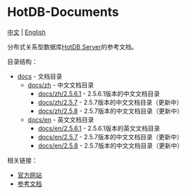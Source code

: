 # HotDB-Documents

[中文](README.md) | [English](README_en.md)

分布式关系型数据库[HotDB Server](https://www.hotdb.com/server)的参考文档。

目录结构：

* [docs](docs) - 文档目录
  * [docs/zh](docs/zh) - 中文文档目录
    * [docs/zh/2.5.6.1](docs/zh/2.5.6.1) - 2.5.6.1版本的中文文档目录
    * [docs/zh/2.5.7](docs/zh/2.5.7) - 2.5.7版本的中文文档目录（更新中）
    * [docs/zh/2.5.8](docs/zh/2.5.8) - 2.5.7版本的中文文档目录（更新中）
  * [docs/en](docs/en) - 英文文档目录
    * [docs/en/2.5.6.1](docs/en/2.5.6.1) - 2.5.6.1版本的英文文档目录
    * [docs/en/2.5.7](docs/en/2.5.7) - 2.5.7版本的中文文档目录（更新中）
    * [docs/en/2.5.8](docs/en/2.5.8) - 2.5.7版本的中文文档目录（更新中）

相关链接：

* [官方网站](https://www.hotdb.com)
* [参考文档](https://hotdb-community.github.io/hotdb-documents#/zh/)
